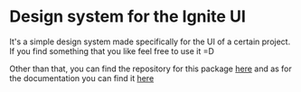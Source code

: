 # Design system for the Ignite UI

It's a simple design system made specifically for the UI of a certain project. If you find something that you like feel free to use it =D

Other than that, you can find the repository for this package [here](https://github.com/d-kja/react-ignite-2022/tree/main/design-system) and as for the documentation you can find it [here](https://d-kja.github.io/react-ignite-2022/)
